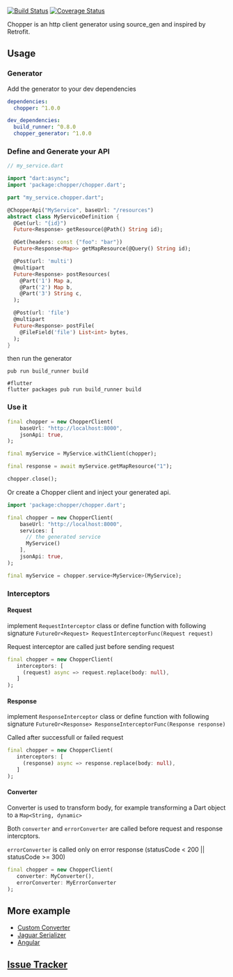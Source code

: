 [![Build Status](https://travis-ci.org/lejard-h/chopper.svg?branch=master)](https://travis-ci.org/lejard-h/chopper)
[![Coverage Status](https://coveralls.io/repos/github/lejard-h/chopper/badge.svg?branch=master)](https://coveralls.io/github/lejard-h/chopper?branch=master)

Chopper is an http client generator using source_gen and inspired by Retrofit.

## Usage

### Generator

Add the generator to your dev dependencies

```yaml
dependencies:
  chopper: ^1.0.0

dev_dependencies:
  build_runner: ^0.8.0
  chopper_generator: ^1.0.0
```

### Define and Generate your API

```dart
// my_service.dart

import "dart:async";
import 'package:chopper/chopper.dart';

part "my_service.chopper.dart";

@ChopperApi("MyService", baseUrl: "/resources")
abstract class MyServiceDefinition {
  @Get(url: "{id}")
  Future<Response> getResource(@Path() String id);

  @Get(headers: const {"foo": "bar"})
  Future<Response<Map>> getMapResource(@Query() String id);

  @Post(url: 'multi')
  @multipart
  Future<Response> postResources(
    @Part('1') Map a,
    @Part('2') Map b,
    @Part('3') String c,
  );

  @Post(url: 'file')
  @multipart
  Future<Response> postFile(
    @FileField('file') List<int> bytes,
  );
}
```

then run the generator

```
pub run build_runner build

#flutter
flutter packages pub run build_runner build
```

### Use it

```dart
final chopper = new ChopperClient(
    baseUrl: "http://localhost:8000",
    jsonApi: true,
);

final myService = MyService.withClient(chopper);

final response = await myService.getMapResource("1");

chopper.close();

```

Or create a Chopper client and inject your generated api.

```dart
import 'package:chopper/chopper.dart';

final chopper = new ChopperClient(
    baseUrl: "http://localhost:8000",
    services: [
      // the generated service
      MyService()
    ],
    jsonApi: true,
);

final myService = chopper.service<MyService>(MyService);
```

### Interceptors

#### Request
implement `RequestInterceptor` class or define function with following signature `FutureOr<Request> RequestInterceptorFunc(Request request)`

Request interceptor are called just before sending request

```dart
final chopper = new ChopperClient(
   interceptors: [
     (request) async => request.replace(body: null),
   ]
);
```

#### Response
implement `ResponseInterceptor` class or define function with following signature `FutureOr<Response> ResponseInterceptorFunc(Response response)`

Called after successfull or failed request

```dart
final chopper = new ChopperClient(
   interceptors: [
     (response) async => response.replace(body: null),
   ]
);
```

#### Converter

Converter is used to transform body, for example transforming a Dart object to a `Map<String, dynamic>`

Both `converter` and `errorConverter` are called before request and response intercptors.

`errorConverter` is called only on error response (statusCode < 200 || statusCode >= 300)

```dart
final chopper = new ChopperClient(
   converter: MyConverter(),
   errorConverter: MyErrorConverter
);
```


## More example

  - [Custom Converter](https://github.com/lejard-h/chopper/blob/master/example/bin/main_basic_converter.dart)
  - [Jaguar Serializer](https://github.com/lejard-h/chopper/blob/master/example/bin/main_jaguar_serializer.dart)
  - [Angular](https://github.com/lejard-h/chopper/blob/master/example/web/main.dart)
  
## [Issue Tracker](https://github.com/lejard-h/chopper/issues)

